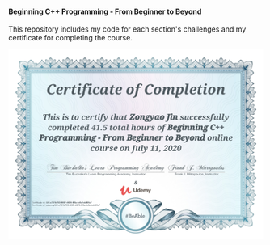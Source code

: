 #### Beginning C++ Programming - From Beginner to Beyond


This repository includes my code for each section's challenges and my certificate for completing the course.

![Certificate](certificate/udemy-cpp-opp.jpg)
